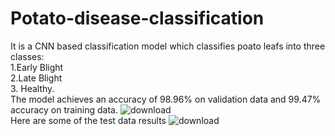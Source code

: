 # Potato-disease-classification
It is a CNN based classification model which classifies poato leafs into three classes:
 </br>1.Early Blight </br> 2.Late Blight </br> 3. Healthy. 
</br> 
The model achieves an accuracy of 98.96% on validation data and 99.47% accuracy on training data.
![download](https://github.com/Ayush1216/Potato-disease-classification/assets/117370033/2d337c4a-8717-4796-b4e7-0025d742e826)
</br> 
Here are some of the test data results
![download](https://github.com/Ayush1216/Potato-disease-classification/assets/117370033/1c8a951d-2bf2-4d14-a09a-a6291198fc0b)
